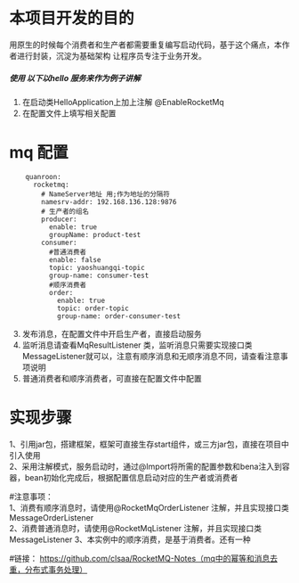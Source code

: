 # 本项目开发的目的
用原生的时候每个消费者和生产者都需要重复编写启动代码，基于这个痛点，本作者进行封装，沉淀为基础架构
让程序员专注于业务开发。
##### 使用 以下以hello 服务来作为例子讲解
1. 在启动类HelloApplication上加上注解 @EnableRocketMq <br/>
2. 在配置文件上填写相关配置
 # mq 配置
        quanroon:
          rocketmq:
            # NameServer地址 用;作为地址的分隔符
            namesrv-addr: 192.168.136.128:9876
            # 生产者的组名
            producer:
              enable: true
              groupName: product-test
            consumer:
              #普通消费者
              enable: false
              topic: yaoshuangqi-topic
              group-name: consumer-test
              #顺序消费者
              order:
                enable: true
                topic: order-topic
                group-name: order-consumer-test
                 
3. 发布消息，在配置文件中开启生产者，直接启动服务
4. 监听消息请查看MqResultListener 类，监听消息只需要实现接口类MessageListener就可以，注意有顺序消息和无顺序消息不同，请查看注意事项说明
5. 普通消费者和顺序消费者，可直接在配置文件中配置


# 实现步骤
1、引用jar包，搭建框架，框架可直接生存start组件，或三方jar包，直接在项目中引入使用<br/>
2、采用注解模式，服务启动时，通过@Import将所需的配置参数和bena注入到容器，bean初始化完成后，根据配置信息启动对应的生产者或消费者


#注意事项：<br/>
1、消费有顺序消息时，请使用@RocketMqOrderListener 注解，并且实现接口类MessageOrderListener<br/>
2、消费普通消息时，请使用@RocketMqListener 注解，并且实现接口类MessageListener
3、本实例中的顺序消费，是基于消费者。还有一种



#链接：
https://github.com/clsaa/RocketMQ-Notes（mq中的幂等和消息去重，分布式事务处理）



